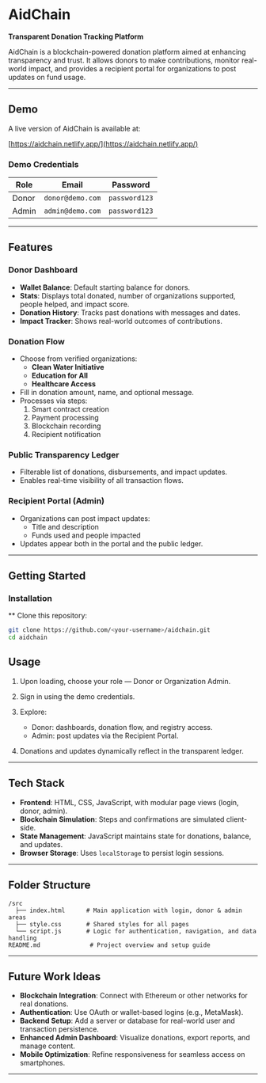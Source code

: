 # AidChain

**Transparent Donation Tracking Platform**

AidChain is a blockchain-powered donation platform aimed at enhancing transparency and trust. It allows donors to make contributions, monitor real-world impact, and provides a recipient portal for organizations to post updates on fund usage.

---

## Demo

A live version of AidChain is available at:

[https://aidchain.netlify.app/](https://aidchain.netlify.app/)

### Demo Credentials

| Role | Email | Password |
|------|-------|----------|
| Donor | `donor@demo.com` | `password123` |
| Admin | `admin@demo.com` | `password123` |

---

## Features

### Donor Dashboard
- **Wallet Balance**: Default starting balance for donors.
- **Stats**: Displays total donated, number of organizations supported, people helped, and impact score.
- **Donation History**: Tracks past donations with messages and dates.
- **Impact Tracker**: Shows real-world outcomes of contributions.

### Donation Flow
- Choose from verified organizations:
  - **Clean Water Initiative**
  - **Education for All**
  - **Healthcare Access**
- Fill in donation amount, name, and optional message.
- Processes via steps:
  1. Smart contract creation  
  2. Payment processing  
  3. Blockchain recording  
  4. Recipient notification

### Public Transparency Ledger
- Filterable list of donations, disbursements, and impact updates.
- Enables real-time visibility of all transaction flows.

### Recipient Portal (Admin)
- Organizations can post impact updates:
  - Title and description
  - Funds used and people impacted
- Updates appear both in the portal and the public ledger.

---

## Getting Started

### Installation
** Clone this repository:
   ```bash
   git clone https://github.com/<your-username>/aidchain.git
   cd aidchain
````

## Usage

1. Upon loading, choose your role — Donor or Organization Admin.
2. Sign in using the demo credentials.
3. Explore:

   * Donor: dashboards, donation flow, and registry access.
   * Admin: post updates via the Recipient Portal.
4. Donations and updates dynamically reflect in the transparent ledger.

---

## Tech Stack

* **Frontend**: HTML, CSS, JavaScript, with modular page views (login, donor, admin).
* **Blockchain Simulation**: Steps and confirmations are simulated client-side.
* **State Management**: JavaScript maintains state for donations, balance, and updates.
* **Browser Storage**: Uses `localStorage` to persist login sessions.

---

## Folder Structure

```
/src
  ├── index.html      # Main application with login, donor & admin areas
  ├── style.css       # Shared styles for all pages
  └── script.js       # Logic for authentication, navigation, and data handling
README.md              # Project overview and setup guide
```

---

## Future Work Ideas

* **Blockchain Integration**: Connect with Ethereum or other networks for real donations.
* **Authentication**: Use OAuth or wallet-based logins (e.g., MetaMask).
* **Backend Setup**: Add a server or database for real-world user and transaction persistence.
* **Enhanced Admin Dashboard**: Visualize donations, export reports, and manage content.
* **Mobile Optimization**: Refine responsiveness for seamless access on smartphones.

---
